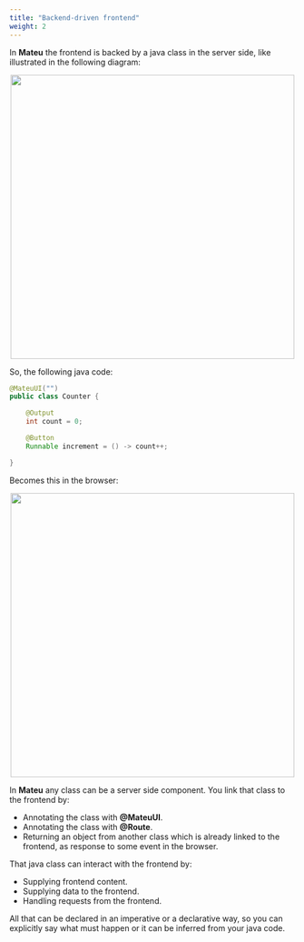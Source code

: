 ```yaml
---
title: "Backend-driven frontend"
weight: 2
---
```


In **Mateu** the frontend is backed by a java class in the server side, like illustrated in the following diagram:

<p align="center"><img src="../../../images/arch-overall-4.svg" width="500"/></p>

So, the following java code:

```java
@MateuUI("")
public class Counter {

    @Output
    int count = 0;

    @Button
    Runnable increment = () -> count++;

}
```
Becomes this in the browser:

<p align="center"><img src="../../../images/counter.png" width="500"/></p>



In **Mateu** any class can be a server side component. You link that class to the frontend by:

- Annotating the class with **@MateuUI**.
- Annotating the class with **@Route**.
- Returning an object from another class which is already linked to the frontend, as response to some event in the browser.

That java class can interact with the frontend by:

- Supplying frontend content.
- Supplying data to the frontend.
- Handling requests from the frontend.

All that can be declared in an imperative or a declarative way, so you can explicitly say what must happen or it can 
be inferred from your java code.  
